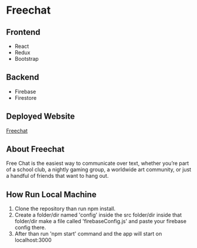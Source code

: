 # Freechat

## Frontend 
- React
- Redux
- Bootstrap

## Backend
- Firebase
- Firestore

## Deployed Website
[Freechat](https://freechat-bc11e.web.app/)

## About Freechat

Free Chat is the easiest way to communicate over text, whether you’re part of a school club, a nightly gaming group, a worldwide art community, or just a handful of friends that want to hang out.


## How Run Local Machine 

1. Clone the repository than run npm install.
2. Create a folder/dir named 'config' inside the src folder/dir inside that folder/dir make  a file called 'firebaseConfig.js' and paste your firebase config there.
3. After than run 'npm start' command and the app will start on localhost:3000